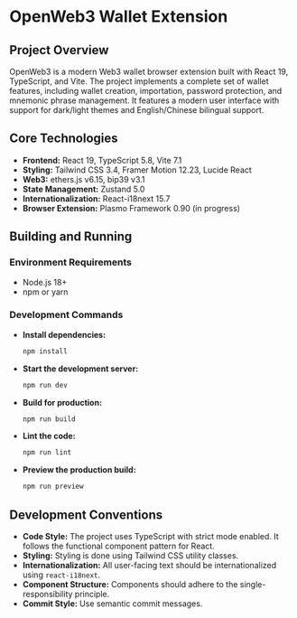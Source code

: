 # OpenWeb3 Wallet Extension

## Project Overview

OpenWeb3 is a modern Web3 wallet browser extension built with React 19, TypeScript, and Vite. The project implements a complete set of wallet features, including wallet creation, importation, password protection, and mnemonic phrase management. It features a modern user interface with support for dark/light themes and English/Chinese bilingual support.

## Core Technologies

*   **Frontend:** React 19, TypeScript 5.8, Vite 7.1
*   **Styling:** Tailwind CSS 3.4, Framer Motion 12.23, Lucide React
*   **Web3:** ethers.js v6.15, bip39 v3.1
*   **State Management:** Zustand 5.0
*   **Internationalization:** React-i18next 15.7
*   **Browser Extension:** Plasmo Framework 0.90 (in progress)

## Building and Running

### Environment Requirements

*   Node.js 18+
*   npm or yarn

### Development Commands

*   **Install dependencies:**
    ```bash
    npm install
    ```
*   **Start the development server:**
    ```bash
    npm run dev
    ```
*   **Build for production:**
    ```bash
    npm run build
    ```
*   **Lint the code:**
    ```bash
    npm run lint
    ```
*   **Preview the production build:**
    ```bash
    npm run preview
    ```

## Development Conventions

*   **Code Style:** The project uses TypeScript with strict mode enabled. It follows the functional component pattern for React.
*   **Styling:** Styling is done using Tailwind CSS utility classes.
*   **Internationalization:** All user-facing text should be internationalized using `react-i18next`.
*   **Component Structure:** Components should adhere to the single-responsibility principle.
*   **Commit Style:** Use semantic commit messages.
